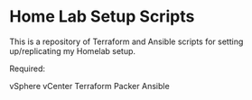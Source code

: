 # Home Lab Setup Scripts
This is a repository of Terraform and Ansible scripts for setting up/replicating my Homelab setup.

Required:

vSphere
vCenter
Terraform
Packer
Ansible
